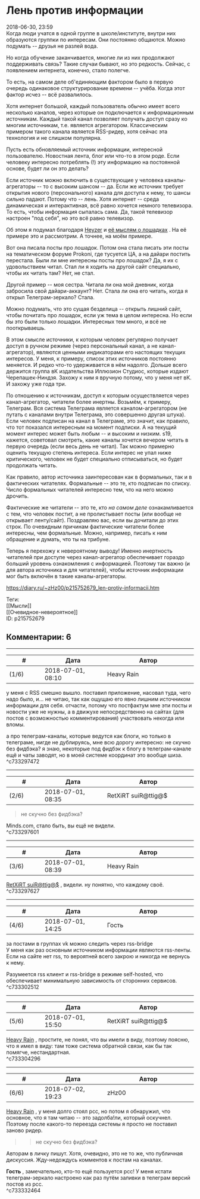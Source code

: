 Лень против информации
======================

  
2018-06-30, 23:59  
 Когда люди учатся в одной группе в школе/институте, внутри них образуются группки по интересам. Они постоянно общаются. Можно подумать -- друзья не разлей вода.   
   
 Но когда обучение заканчивается, многие ли из них продолжают поддерживать связь? Такие случаи бывают, но это редкость. Сейчас, с появлением интернета, конечно, стало полегче.   
   
 То есть, на самом деле об'единяющим фактором было в первую очередь одинаковое структурирование времени -- учёба. Когда этот фактор исчез -- всё развалилось.   
   
 Хотя интернет большой, каждый пользователь обычно имеет всего несколько каналов, через которые он подключается к информационным источникам. Каждый такой канал позволяет получать доступ сразу ко многим источникам, т.е. является агрегатором. Классическим примером такого канала является RSS-ридер, хотя сейчас эта технология и не слишком популярна.   
   
 Пусть есть обновляемый источник информации, интересной пользователю. Новостная лента, блог или что-то в этом роде. Если человеку интересно потреблять (!) эту информацию на постоянной основе, будет ли он это делать?   
   
 Если источник можно включить в существующие у человека каналы-агрегаторы -- то с высоким шансом -- да. Если же источник требует открытия нового (персонального) канала для доступа к нему, то шансы сильно падают. Потому что -- лень. Хотя интернет -- среда динамическая и интерактивная, всё равно хочется немного телевизора. То есть, чтобы информация сыпалась сама. Да, такой телевизор настроен "под себя", но это всё равно телевизор.   
   
 Об этом я подумал благодаря  [Heyzer](http://heyzero.diary.ru "Orca")  и  [её мыслям о лошадках](http://heyzero.diary.ru/p215751411.htm?from=0#733296107)  . На её примере это и рассмотрим. А точнее, на моём примере.   
   
 Вот она писала посты про лошадок. Потом она стала писать эти посты на тематическом форуме Prokoni, где тусуется ЦА, а на дайари постить перестала. Были ли мне интересны посты про лошадок? Да, я их с удовольствием читал. Стал ли я ходить на другой сайт специально, чтобы их читать там? Нет, не стал.   
   
 Другой пример -- моя сестра. Читала ли она мой дневник, когда забросила свой дайари-аккаунт? Нет. Стала ли она его читать, когда я открыл Телеграм-зеркало? Стала.   
   
 Можно подумать, что это сущая безделица -- открыть лишний сайт, чтобы почитать про лошадок, если уж тема в целом интересна. Но если бы это были только лошадки. Интересных тем много, и всё не пооткрываешь.   
   
 В этом смысле источники, к которым человек регулярно получает доступ в ручном режиме (через персональный канал, а не канал-агрегатор), являются ценными индикаторами его настоящих текущих интересов. У меня, к примеру, список этих источников постоянно меняется. И редко что-то удерживается в нём надолго. Дольше всего держится группа вК издательства Иллюзион Студиос, которые издают Черепашек-Ниндзя. Захожу к ним я вручную потому, что у меня нет вК. И захожу уже года три.   
   
 По отношению к источникам, доступ к которым осуществляется через канал-агрегатор, читатели более инертны. Возьмём, к примеру, Телеграм. Вся система Телеграма является каналом-агрегатором (не путать с каналами внутри Телеграма, это совершенно другая штука). Если человек подписан на канал в Телеграме, это значит, как правило, что тот показался интересным на момент подписки. А на текущий момент интерес может быть любым -- и высоким и низким. s19, кажется, советовал смотреть, какие каналы хочется вечером читать в первую очередь (если весь день не читал). Так можно примерно оценить текущую степень интереса. Если интерес не упал ниже критического, человек не будет специально отписываться, но будет продолжать читать.   
   
 Как правило, автор источника заинтересован как в формальных, так и в фактических читателях. Формальные -- это те, кто подписан по списку. Число формальных читателей интересно тем, что на него можно дрочить.   
   
 Фактические же читатели -- это те, кто  *на самом деле*  ознакамливается с тем, что человек постит, а не пролистывает посты (или вообще не открывает ленту/сайт). Поздравляю вас, если вы дочитали до этих строк. По очевидным причинам фактические читатели более интересны, чем формальные. Можно, например, писать к ним обращение и думать, что ты на трибуне.   
   
 Теперь я перехожу к невероятному выводу! Именно инертность читателей при доступе через канал-агрегатор обеспечивает гораздо больший уровень ознакомления с информацией. Поэтому так важно (и для автора источника и для читателей), чтобы источник информации мог быть включён в такие каналы-агрегаторы.   
  
<https://diary.ru/~zHz00/p215752679_len-protiv-informacii.htm>  
  
Теги:  
[[Мысли]]  
[[Очевидное-невероятное]]  
ID: p215752679  


Комментарии: 6
--------------

  


---



|         #         |              Дата              |                     Автор                     |           ID           |
| --- | --- | --- | --- |
| (1/6) | 2018-07-01, 08:10 | Heavy Rain | c733297472 |

  
 у меня с RSS смешно вышло. поставил приложение, насовал туда, чего надо было, и... не читаю, так как ощущаю его явно лишним источником информации для себя. отчасти, потому что постфактум мне эти посты и новости уже не нужны, а в движухе непосредственно на сайтах (для постов с возможностью комментирования) участвовать некогда или вломы.   
   
 а про телеграм-каналы, которые ведутся как блоги, но только в телеграме, нигде не дублируясь, мне всю дорогу интересно: не скучно без фидбэка? я знаю, некоторые под фидбэк к блогу в телеграм-канале ещё и чаты заводят, но в моей системе координат это вообще шиза.   
 ^c733297472

---



|         #         |              Дата              |                     Автор                     |           ID           |
| --- | --- | --- | --- |
| (2/6) | 2018-07-01, 08:35 | RetXiRT suiR@ttig@$ | c733297601 |

  
  
>   не скучно без фидбэка?  

 Minds.com, стало быть, вы ещё не видели.    
 ^c733297601

---



|         #         |              Дата              |                     Автор                     |           ID           |
| --- | --- | --- | --- |
| (3/6) | 2018-07-01, 08:39 | Heavy Rain | c733297627 |

  
  [RetXiRT suiR@ttig@$](http://Hellspawn.diary.ru "Горчичник")  , видели. ну понятно, что каждому своё.   
 ^c733297627

---



|         #         |              Дата              |                     Автор                     |           ID           |
| --- | --- | --- | --- |
| (4/6) | 2018-07-01, 14:25 | Гость | c733302512 |

  
 за постами в группах vk можно следить через rss-bridge   
 У меня как раз основным источником информации являются rss-ленты. Если на сайте нет rss, то вероятней всего закрою и никогда не вернусь к нему.   
   
 Разумеется rss клиент и rss-bridge в режиме self-hosted, что обеспечивает минимальную зависимость от сторонних сервисов.   
 ^c733302512

---



|         #         |              Дата              |                     Автор                     |           ID           |
| --- | --- | --- | --- |
| (5/6) | 2018-07-01, 15:50 | RetXiRT suiR@ttig@$ | c733304296 |

  
   [Heavy Rain](http://kogacz.diary.ru "dear j ournal")  , простите, не понял, что вы имели в виду, поэтому поясню, что я имел в виду: там тоже система обратной связи, как бы так помягче, нестандартная.    
 ^c733304296

---



|         #         |              Дата              |                     Автор                     |           ID           |
| --- | --- | --- | --- |
| (6/6) | 2018-07-02, 19:23 | zHz00 | c733332464 |

  
  [Heavy Rain](http://kogacz.diary.ru "dear j ournal")  , у меня долго стоял рсс, но потом я обнаружил, что основное, что я там читаю -- это задолба!ли, который оскучнел. Поэтому после какого-то переезда системы я просто не поставил заново ридер.   
   
 >>не скучно без фидбэка?   
   
 Авторам в личку пишут. Хотя, очевидно, это не то же, что публичная дискуссия. Жду-недождусь комментов к постам на каналах.   
   
  **Гость**  , замечательно, кто-то ещё пользуется рсс! У меня кстати телеграм-зеркало настроено как раз путём заливки в телеграм версий постов из рсс.   
 ^c733332464